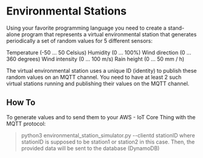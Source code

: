 # Environmental Stations

Using your favorite programming language you need to create a stand-alone program that represents a virtual environmental station that generates periodically a set of random values for 5 different sensors:

Temperature (-50 ... 50 Celsius)
Humidity (0 ... 100%)
Wind direction (0 ... 360 degrees)
Wind intensity (0 ... 100 m/s)
Rain height (0 ... 50 mm / h)

The virtual environmental station uses a unique ID (identity) to publish these random values on an MQTT channel. You need to have at least 2 such virtual stations running and publishing their values on the MQTT channel.

## How To

To generate values and to send them to your AWS - IoT Core Thing with the MQTT protocol:
> python3 environmental_station_simulator.py --clientd stationID
where stationID is supposed to be station1 or station2 in this case. Then, the provided data will be sent to the database (DynamoDB)
